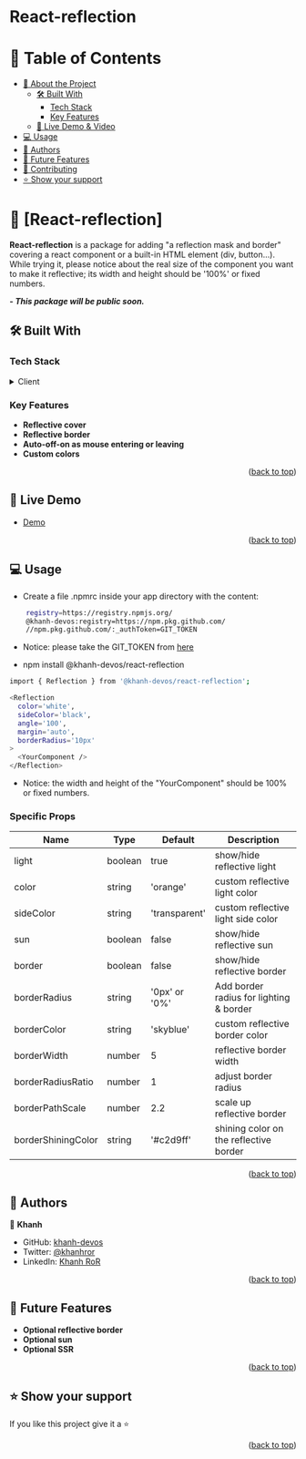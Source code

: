 # React-reflection

<a name="readme-top"></a>

# 📗 Table of Contents

- [📖 About the Project](#about-project)
  - [🛠 Built With](#built-with)
    - [Tech Stack](#tech-stack)
    - [Key Features](#key-features)
  - [🚀 Live Demo & Video](#live-demo)
- [💻 Usage ](#usage)
- [👥 Authors ](#-authors-)
- [🔭 Future Features ](#-future-features-)
- [🤝 Contributing ](#-contributing-)
- [⭐️ Show your support ](#️-show-your-support-)
<!-- - [🙏 Acknowledgments ](#-acknowledgments-) -->
<!-- - [📝 License ](#-license-) -->

# 📖 [React-reflection] <a name="about-project"></a>

**React-reflection** is a package for adding "a reflection mask and border" covering a react component or a built-in HTML element (div, button...). While trying it, please notice about the real size of the component you want to make it reflective; its width and height should be '100%' or fixed numbers.

**- <i>This package will be public soon.</i>**

## 🛠 Built With <a name="built-with"></a>

### Tech Stack <a name="tech-stack"></a>

<details>
  <summary>Client</summary>
  <ul>
    <li><a href="#">React</a></li>
    <li><a href="#">TypeScript</a></li>
  </ul>
</details>

<!-- Features -->

### Key Features <a name="key-features"></a>

- **Reflective cover**
- **Reflective border**
- **Auto-off-on as mouse entering or leaving**
- **Custom colors**

<p align="right">(<a href="#readme-top">back to top</a>)</p>

<!-- LIVE DEMO -->

## 🚀 Live Demo <a name="live-demo"></a>

- [Demo](https://nextjs-oscar-khanh-git-dev-khanh-devos.vercel.app/portfolio)

<p align="right">(<a href="#readme-top">back to top</a>)</p>

<!-- GETTING STARTED -->

## 💻 Usage <a name="usage"></a>
- Create a file .npmrc inside your app directory with the content:
```sh
    registry=https://registry.npmjs.org/
    @khanh-devos:registry=https://npm.pkg.github.com/
    //npm.pkg.github.com/:_authToken=GIT_TOKEN
```
- Notice: please take the GIT_TOKEN from [here](https://docs.google.com/document/d/1DQ3h3FhLoQGRq5BTiz3wC5BlYtGrlb9l9B6AtlRYMRQ/edit?usp=sharing)

- npm install @khanh-devos/react-reflection
```sh
import { Reflection } from '@khanh-devos/react-reflection';

<Reflection
  color='white',
  sideColor='black',
  angle='100',
  margin='auto',
  borderRadius='10px'
>
  <YourComponent />
</Reflection>

```
- Notice: the width and height of the "YourComponent" should be 100% or fixed numbers.

### Specific Props
| Name        | Type    | Default   | Description                 |
|-------------|---------|-----------|-----------------------------|
| light       | boolean | true      | show/hide reflective light  |
| color       | string  | 'orange'  | custom reflective light color |
| sideColor   | string  | 'transparent'  | custom reflective light side color |
| sun         | boolean | false     | show/hide reflective sun    |
| border      | boolean | false     | show/hide reflective border |
| borderRadius| string  | '0px' or '0%'| Add border radius for lighting & border |
| borderColor | string  | 'skyblue' | custom reflective border color |
| borderWidth | number  | 5         | reflective border width |
| borderRadiusRatio | number | 1    | adjust border radius  |
| borderPathScale | number | 2.2    | scale up reflective border |
| borderShiningColor | string | '#c2d9ff' | shining color on the reflective border |


<p align="right">(<a href="#readme-top">back to top</a>)</p>

<!-- AUTHORS -->

## 👥 Authors <a name="authors"></a>

👤 **Khanh**

- GitHub: [khanh-devos](https://github.com/khanh-devos)
- Twitter: [@khanhror](https://twitter.com/home?lang=en)
- LinkedIn: [Khanh RoR](https://www.linkedin.com/in/khanh-dom/)

<p align="right">(<a href="#readme-top">back to top</a>)</p>

<!-- FUTURE FEATURES -->

## 🔭 Future Features <a name="future-features"></a>

- **Optional reflective border**
- **Optional sun**
- **Optional SSR**

<p align="right">(<a href="#readme-top">back to top</a>)</p>

<!-- CONTRIBUTING -->

<!-- ## 🤝 Contributing <a name="contributing"></a>

Contributions, issues, and feature requests are welcome!

Feel free to check the [issues page](https://github.com/khanh-devos/react-reflection/issues).

<p align="right">(<a href="#readme-top">back to top</a>)</p> -->

<!-- SUPPORT -->

## ⭐️ Show your support <a name="support"></a>

If you like this project give it a ⭐️

<p align="right">(<a href="#readme-top">back to top</a>)</p>

<!-- ACKNOWLEDGEMENTS -->
<!-- 
## 🙏 Acknowledgments <a name="acknowledgements"></a>

I would like to thank all contributors.

<p align="right">(<a href="#readme-top">back to top</a>)</p> -->

<!-- LICENSE -->

<!-- ## 📝 License <a name="license"></a>

This project is [MIT](./MIT.md) licensed.

<p align="right">(<a href="#readme-top">back to top</a>)</p>

<a name="readme-top"></a> -->